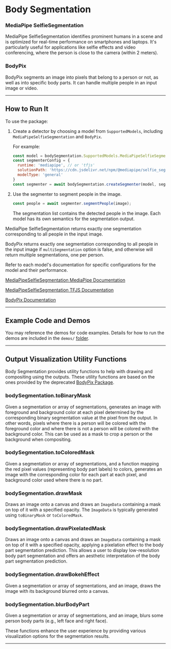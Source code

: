 # Body Segmentation



### MediaPipe SelfieSegmentation

MediaPipe SelfieSegmentation identifies prominent humans in a scene and is optimized for real-time performance on smartphones and laptops. It's particularly useful for applications like selfie effects and video conferencing, where the person is close to the camera (within 2 meters).

### BodyPix

BodyPix segments an image into pixels that belong to a person or not, as well as into specific body parts. It can handle multiple people in an input image or video.

---

## How to Run It

To use the package:

1. Create a detector by choosing a model from `SupportedModels`, including `MediaPipeSelfieSegmentation` and `BodyPix`.

   For example:

   ```javascript
   const model = bodySegmentation.SupportedModels.MediaPipeSelfieSegmentation;
   const segmenterConfig = {
     runtime: 'mediapipe', // or 'tfjs'
     solutionPath: 'https://cdn.jsdelivr.net/npm/@mediapipe/selfie_segmentation',
     modelType: 'general'
   }
   const segmenter = await bodySegmentation.createSegmenter(model, segmenterConfig);
   ```

2. Use the segmenter to segment people in the image.

   ```javascript
   const people = await segmenter.segmentPeople(image);
   ```

   The segmentation list contains the detected people in the image. Each model has its own semantics for the segmentation output.

MediaPipe SelfieSegmentation returns exactly one segmentation corresponding to all people in the input image.

BodyPix returns exactly one segmentation corresponding to all people in the input image if `multiSegmentation` option is false, and otherwise will return multiple segmentations, one per person.

Refer to each model's documentation for specific configurations for the model and their performance.

[MediaPipeSelfieSegmentation MediaPipe Documentation](https://github.com/tensorflow/tfjs-models/tree/master/body-segmentation/src/selfie_segmentation_mediapipe)

[MediaPipeSelfieSegmentation TFJS Documentation](https://github.com/tensorflow/tfjs-models/tree/master/body-segmentation/src/selfie_segmentation_tfjs)

[BodyPix Documentation](https://github.com/tensorflow/tfjs-models/tree/master/body-segmentation/src/body_pix)

---

## Example Code and Demos

You may reference the demos for code examples. Details for how to run the demos are included in the `demos/` [folder](https://github.com/tensorflow/tfjs-models/tree/master/body-segmentation/demos).

---

## Output Visualization Utility Functions

Body Segmentation provides utility functions to help with drawing and compositing using the outputs. These utility functions are based on the ones provided by the deprecated [BodyPix Package](https://github.com/tensorflow/tfjs-models/tree/master/body-pix#output-visualization-utility-functions).

### bodySegmentation.toBinaryMask

Given a segmentation or array of segmentations, generates an image with foreground and background color at each pixel determined by the corresponding binary segmentation value at the pixel from the output.  In other words, pixels where there is a person will be colored with the foreground color and where there is not a person will be colored with the background color. This can be used as a mask to crop a person or the background when compositing.

### bodySegmentation.toColoredMask

Given a segmentation or array of segmentations, and a function mapping the red pixel values (representing body part labels) to colors, generates an image with the corresponding color for each part at each pixel, and background color used where there is no part.

### bodySegmentation.drawMask

Draws an image onto a canvas and draws an `ImageData` containing a mask on top of it with a specified opacity. The `ImageData` is typically generated using `toBinaryMask` or `toColoredMask`.

### bodySegmentation.drawPixelatedMask

Draws an image onto a canvas and draws an `ImageData` containing a mask on top of it with a specified opacity, applying a pixelation effect to the body part segmentation prediction. This allows a user to display low-resolution body part segmentation and offers an aesthetic interpretation of the body part segmentation prediction.

### bodySegmentation.drawBokehEffect

Given a segmentation or array of segmentations, and an image, draws the image with its background blurred onto a canvas.

### bodySegmentation.blurBodyPart

Given a segmentation or array of segmentations, and an image, blurs some person body parts (e.g., left face and right face).

These functions enhance the user experience by providing various visualization options for the segmentation results.

---
